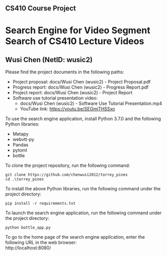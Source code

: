 ## CS410 Course Project
# Search Engine for Video Segment Search of CS410 Lecture Videos
## Wusi Chen (NetID: wusic2)

Please find the project documents in the following paths:

- Project proposal: docs/Wusi Chen (wusic2) - Project Proposal.pdf
- Progress report: docs/Wusi Chen (wusic2) - Progress Report.pdf
- Project report: docs/Wusi Chen (wusic2) - Project Report
- Software use tutorial presentation video: 
  - docs/Wusi Chen (wusic2) - Software Use Tutorial Presentation.mp4
  - YouTube link: https://youtu.be/SEGmjTHSSxo

To use the search engine application, install Python 3.7.0 and the following Python libraries:

- Metapy
- webvtt-py
- Pandas
- pytoml
- bottle

To clone the project repository, run the following command:
```shell
git clone https://github.com/chenwusi2012/torrey_pines
cd .\torrey_pines
```

To install the above Python libraries, run the following command under the project directory:
```shell
pip install -r requirements.txt
```


To launch the search engine application, run the following command under the project directory:
```shell
python bottle_app.py
```
To go to the home page of the search engine application, enter the following URL in the web browser:<br />
http://localhost:8080/